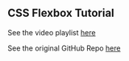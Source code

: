 ## CSS Flexbox Tutorial

See the video playlist [here](https://www.youtube.com/watch?v=z6tJ5ngiF14&list=PLC3y8-rFHvwg6rjbiMadCILrjh7QkvzoQ&index=1)

See the original GitHub Repo [here](https://github.com/gopinav/Flexbox-Tutorial)